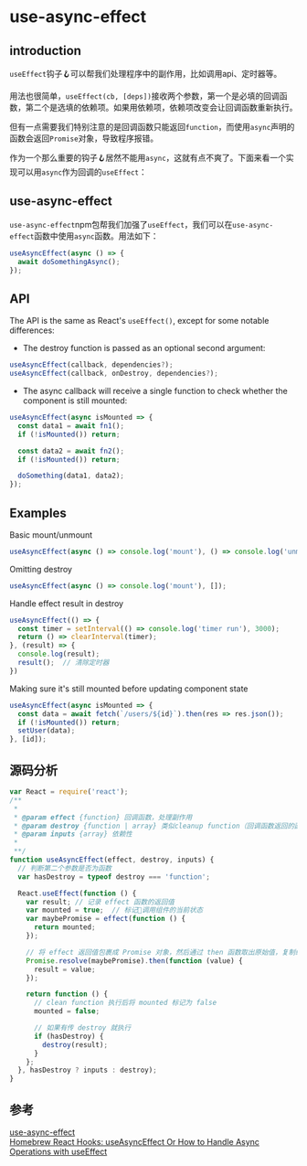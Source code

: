 # use-async-effect

## introduction
`useEffect`钩子🪝可以帮我们处理程序中的副作用，比如调用api、定时器等。  

用法也很简单，`useEffect(cb, [deps])`接收两个参数，第一个是必填的回调函数，第二个是选填的依赖项。如果用依赖项，依赖项改变会让回调函数重新执行。  

但有一点需要我们特别注意的是回调函数只能返回`function`，而使用`async`声明的函数会返回`Promise`对象，导致程序报错。  

作为一个那么重要的钩子🪝居然不能用`async`，这就有点不爽了。下面来看一个实现可以用`async`作为回调的`useEffect`：

## use-async-effect
`use-async-effect`npm包帮我们加强了`useEffect`，我们可以在`use-async-effect`函数中使用`async`函数。用法如下：  

```js
useAsyncEffect(async () => {
  await doSomethingAsync();
});
```

## API
The API is the same as React's `useEffect()`, except for some notable differences:

- The destroy function is passed as an optional second argument:
```js
useAsyncEffect(callback, dependencies?);
useAsyncEffect(callback, onDestroy, dependencies?);
```

- The async callback will receive a single function to check whether the component is still mounted:
```js
useAsyncEffect(async isMounted => {
  const data1 = await fn1();
  if (!isMounted()) return;

  const data2 = await fn2();
  if (!isMounted()) return;

  doSomething(data1, data2);
});
```

## Examples
Basic mount/unmount
```js
useAsyncEffect(async () => console.log('mount'), () => console.log('unmount'), []);
```

Omitting destroy
```js
useAsyncEffect(async () => console.log('mount'), []);
```

Handle effect result in destroy
```js
useAsyncEffect(() => {
  const timer = setInterval(() => console.log('timer run'), 3000);
  return () => clearInterval(timer);
}, (result) => {
  console.log(result);
  result();  // 清除定时器
})
```

Making sure it's still mounted before updating component state
```js
useAsyncEffect(async isMounted => {
  const data = await fetch(`/users/${id}`).then(res => res.json());
  if (!isMounted()) return;
  setUser(data);
}, [id]);
```

## 源码分析
```js
var React = require('react');
/**
 * 
 * @param effect {function} 回调函数，处理副作用
 * @param destroy {function | array} 类似cleanup function（回调函数返回的函数）或依赖项
 * @param inputs {array} 依赖性
 * 
 **/
function useAsyncEffect(effect, destroy, inputs) {
  // 判断第二个参数是否为函数
  var hasDestroy = typeof destroy === 'function';

  React.useEffect(function () {
    var result; // 记录 effect 函数的返回值
    var mounted = true;  // 标记📌调用组件的当前状态
    var maybePromise = effect(function () {
      return mounted;
    });

    // 将 effect 返回值包裹成 Promise 对象，然后通过 then 函数取出原始值，复制给 result 变量
    Promise.resolve(maybePromise).then(function (value) {
      result = value;
    });

    return function () {
      // clean function 执行后将 mounted 标记为 false
      mounted = false;

      // 如果有传 destroy 就执行
      if (hasDestroy) {
        destroy(result);
      }
    };
  }, hasDestroy ? inputs : destroy);
}
```

## 参考
[use-async-effect](https://www.npmjs.com/package/use-async-effect)  
[Homebrew React Hooks: useAsyncEffect Or How to Handle Async Operations with useEffect](https://dev.to/n1ru4l/homebrew-react-hooks-useasynceffect-or-how-to-handle-async-operations-with-useeffect-1fa8)
